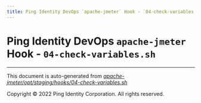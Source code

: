 ```yaml
---
title: Ping Identity DevOps `apache-jmeter` Hook - `04-check-variables.sh`
---
```


# Ping Identity DevOps `apache-jmeter` Hook - `04-check-variables.sh`

---
This document is auto-generated from _[apache-jmeter/opt/staging/hooks/04-check-variables.sh](https://github.com/pingidentity/pingidentity-docker-builds/blob/master/apache-jmeter/opt/staging/hooks/04-check-variables.sh)_

Copyright © 2022 Ping Identity Corporation. All rights reserved.

